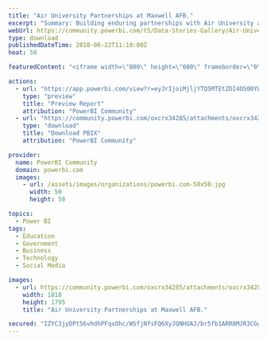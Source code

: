 ```yaml
---
title: "Air University Partnerships at Maxwell AFB."
excerpt: "Summary: Building enduring partnerships with Air University at Maxwell AFB. Air University promotes a culture of innovation, integration and"
webUrl: https://community.powerbi.com/t5/Data-Stories-Gallery/Air-University-Partnerships-at-Maxwell-AFB/m-p/446340
type: download
publishedDateTime: 2018-06-22T11:10:00Z
heat: 50

featuredContent: "<iframe width=\"800\" height=\"600\" frameborder=\"0\" src=\"https://app.powerbi.com/view?r=eyJrIjoiMjljYTQ5MTEtZDI4OS00YWNmLTg5ZDYtMDI2NzBkYjI1NTBhIiwidCI6IjkwODI2Yjg2LTY1NGEtNDAxZC05NzgwLWEzZmJhNWIzMDVjYSIsImMiOjN9\"></iframe>"

actions:
  - url: "https://app.powerbi.com/view?r=eyJrIjoiMjljYTQ5MTEtZDI4OS00YWNmLTg5ZDYtMDI2NzBkYjI1NTBhIiwidCI6IjkwODI2Yjg2LTY1NGEtNDAxZC05NzgwLWEzZmJhNWIzMDVjYSIsImMiOjN9"
    type: "preview"
    title: "Preview Report"
    attribution: "PowerBI Community"
  - url: "https://community.powerbi.com/oxcrx34285/attachments/oxcrx34285/DataStoriesGallery/2038/2/AU-Partner-Map.pbix"
    type: "download"
    title: "Download PBIX"
    attribution: "PowerBI Community"

provider:
  name: PowerBI Community
  domain: powerbi.com
  images:
    - url: /assets/images/organizations/powerbi.com-50x50.jpg
      width: 50
      height: 50

topics:
  - Power BI
tags:
  - Education
  - Government
  - Business
  - Technology
  - Social Media

images:
  - url: https://community.powerbi.com/oxcrx34285/attachments/oxcrx34285/DataStoriesGallery/2038/1/m-8313.jpg
    width: 1818
    height: 1795
    title: "Air University Partnerships at Maxwell AFB."

secured: "IZYC3jyDPt56vhdhPFqxOhc/WSfjNfsFQ6XyJQNHUAJ/br5fb1ARR8MJR3CGgIVRHrVIy0KJ+b2g8ckpED5WXjbElc9UU8V+5/VkSAoYTg3KG+PrciNe4Y3GE/S3Q0CvdlC54S++FZKDPHNMZNDLKINIW2+nyMCE/N0a0Ifk+t6cKKMnvRN4FzpUE6ovyDAlu5pR/0Pm75wxhFbpI4AB9xV22xPAE+3DYAzVZPZHmNDpvSBDBEHCeCxso2yhaB2/UdNQOqwUxzVnmQ1albSW7STRlKg5mBo5LmeC98aAUZGJcweRlcFY4CF4yJaZfTd6BGPugL1VP+4Drsoa7hwxpeKOhK8NSK87kComW0gt0ujlro6LA4xxCclwqjEVgQr2iKd5Sla9HXhMsirZOoxfbw==;16SR3EKXlu2v3A+rgX1b0Q=="
---
```



